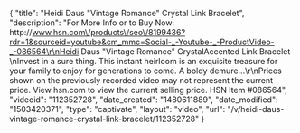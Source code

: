 {
    "title": "Heidi Daus \"Vintage Romance\" Crystal Link Bracelet",
    "description": "For More Info or to Buy Now: http:\/\/www.hsn.com\/products\/seo\/8199436?rdr=1&sourceid=youtube&cm_mmc=Social-_-Youtube-_-ProductVideo-_-086564\r\nHeidi Daus \"Vintage Romance\" CrystalAccented Link Bracelet \nInvest in a sure thing. This instant heirloom is an exquisite treasure for your family to enjoy for generations to come. A boldy demure...\r\nPrices shown on the previously recorded video may not represent the current price.  View hsn.com to view the current selling price. HSN Item #086564",
    "videoid": "112352728",
    "date_created": "1480611889",
    "date_modified": "1503420371",
    "type": "captivate",
    "layout": "video",
    "url": "\/v\/heidi-daus-vintage-romance-crystal-link-bracelet\/112352728"
}